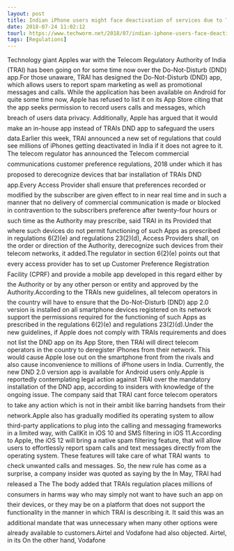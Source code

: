 ```yaml
---
layout: post
title: Indian iPhone users might face deactivation of services due to TRAIs new rules
date: 2018-07-24 11:02:12
tourl: https://www.techworm.net/2018/07/indian-iphone-users-face-deactivation-services-due-to-trais-new-rules.html
tags: [Regulations]
---
```

Technology giant Apples war with the Telecom Regulatory Authority of India (TRAI) has been going on for some time now over the Do-Not-Disturb (DND) app.For those unaware, TRAI has designed the Do-Not-Disturb (DND) app, which allows users to report spam marketing as well as promotional messages and calls. While the application has been available on Android for quite some time now, Apple has refused to list it on its App Store citing that the app seeks permission to record users calls and messages, which breach of users data privacy. Additionally, Apple has argued that it would make an in-house app instead of TRAIs DND app to safeguard the users data.Earlier this week, TRAI announced a new set of regulations that could see millions of iPhones getting deactivated in India if it does not agree to it. The telecom regulator has announced the Telecom commercial communications customer preference regulations, 2018 under which it has proposed to derecognize devices that bar installation of TRAIs DND app.Every Access Provider shall ensure that preferences recorded or modified by the subscriber are given effect to in near real time and in such a manner that no delivery of commercial communication is made or blocked in contravention to the subscribers preference after twenty-four hours or such time as the Authority may prescribe, said TRAI in its Provided that where such devices do not permit functioning of such Apps as prescribed in regulations 6(2)(e) and regulations 23(2)(d), Access Providers shall, on the order or direction of the Authority, derecognize such devices from their telecom networks, it added.The regulator in section 6(2)(e) points out that every access provider has to set up Customer Preference Registration Facility (CPRF) and provide a mobile app developed in this regard either by the Authority or by any other person or entity and approved by the Authority.According to the TRAIs new guidelines, all telecom operators in the country will have to ensure that the Do-Not-Disturb (DND) app 2.0 version is installed on all smartphone devices registered on its network support the permissions required for the functioning of such Apps as prescribed in the regulations 6(2)(e) and regulations 23(2)(d).Under the new guidelines, if Apple does not comply with TRAIs requirements and does not list the DND app on its App Store, then TRAI will direct telecom operators in the country to deregister iPhones from their network. This would cause Apple lose out on the smartphone front from the rivals and also cause inconvenience to millions of iPhone users in India. Currently, the new DND 2.0 version app is available for Android users only.Apple is reportedly contemplating legal action against TRAI over the mandatory installation of the DND app, according to insiders with knowledge of the ongoing issue. The company said that TRAI cant force telecom operators to take any action which is not in their ambit like barring handsets from their network.Apple also has gradually modified its operating system to allow third-party applications to plug into the calling and messaging frameworks in a limited way, with CallKit in iOS 10 and SMS filtering in iOS 11.According to Apple, the iOS 12 will bring a native spam filtering feature, that will allow users to effortlessly report spam calls and text messages directly from the operating system. These features will take care of what TRAI wants  to check unwanted calls and messages. So, the new rule has come as a surprise, a company insider was quoted as saying by the In May, TRAI had released a The The body added that TRAIs regulation places millions of consumers in harms way who may simply not want to have such an app on their devices, or they may be on a platform that does not support the functionality in the manner in which TRAI is describing it. It said this was an additional mandate that was unnecessary when many other options were already available to customers.Airtel and Vodafone had also objected. Airtel, in its On the other hand, Vodafone 